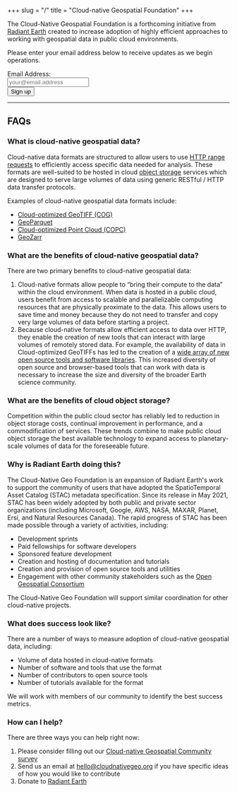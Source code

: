 +++
slug = "/"
title = "Cloud-native Geospatial Foundation"
+++

The Cloud-Native Geospatial Foundation is a forthcoming initiative from [Radiant Earth](https://radiant.earth) created to increase adoption of highly efficient approaches to working with geospatial data in public cloud environments. 

Please enter your email address below to receive updates as we begin operations.

<!-- Begin Mailchimp Signup Form -->
<div id="mc_embed_signup">
    <form action="https://earth.us21.list-manage.com/subscribe/post?u=9007e9da43631cae49faa141c&amp;id=2015a8d705&amp;f_id=00ccbbe1f0" method="post" id="mc-embedded-subscribe-form" name="mc-embedded-subscribe-form" class="validate" target="_self">
        <div id="mc_embed_signup_scroll">
<div class="mc-field-group">
	<label for="mce-EMAIL">Email Address:</label><br>
	<input type="email" value="" placeholder="your@email.address" name="EMAIL" class="required email" id="mce-EMAIL" required>
</div>
<div hidden="true"><input type="hidden" name="tags" value="615155"></div>
	<div id="mce-responses" class="clear">
		<div class="response" id="mce-error-response" style="display:none"></div>
		<div class="response" id="mce-success-response" style="display:none"></div>
	</div>    <!-- real people should not fill this in and expect good things - do not remove this or risk form bot signups-->
    <div style="position: absolute; left: -5000px;" aria-hidden="true"><input type="text" name="b_9007e9da43631cae49faa141c_2015a8d705" tabindex="-1" value=""></div>
    <div class="clear"><input type="submit" value="Sign up" name="subscribe" id="mc-embedded-subscribe" class="button-4"></div>
    </div>
</form>
</div>

<!--End mc_embed_signup-->

---
## FAQs

### What is cloud-native geospatial data?
Cloud-native data formats are structured to allow users to use [HTTP range requests](https://en.wikipedia.org/wiki/Byte_serving) to efficiently access specific data needed for analysis. These formats are well-suited to be hosted in cloud [object storage](https://en.wikipedia.org/wiki/Object_storage) services which are designed to serve large volumes of data using generic RESTful / HTTP data transfer protocols.

Examples of cloud-native geospatial data formats include:

- [Cloud-optimized GeoTIFF (COG)](https://www.cogeo.org)
- [GeoParquet](https://geoparquet.org)
- [Cloud-optimized Point Cloud (COPC)](https://copc.io)
- [GeoZarr](https://github.com/zarr-developers/geozarr-spec)

### What are the benefits of cloud-native geospatial data?
There are two primary benefits to cloud-native geospatial data:

1. Cloud-native formats allow people to “bring their compute to the data” within the cloud environment. When data is hosted in a public cloud, users benefit from access to scalable and parallelizable computing resources that are physically proximate to the data. This allows users to save time and money because they do not need to transfer and copy very large volumes of data before starting a project.
2. Because cloud-native formats allow efficient access to data over HTTP, they enable the creation of new tools that can interact with large volumes of remotely stored data. For example, the availability of data in Cloud-optimized GeoTIFFs has led to the creation of a [wide array of new open source tools and software libraries](https://www.cogeo.org/#implementations). This increased diversity of open source and browser-based tools that can work with data is necessary to increase the size and diversity of the broader Earth science community.

### What are the benefits of cloud object storage?
Competition within the public cloud sector has reliably led to reduction in object storage costs, continual improvement in performance, and a commodification of services. These trends combine to make public cloud object storage the best available technology to expand access to planetary-scale volumes of data for the foreseeable future.

### Why is Radiant Earth doing this?
The Cloud-Native Geo Foundation is an expansion of Radiant Earth's work to support the community of users that have adopted the SpatioTemporal Asset Catalog (STAC) metadata specification. Since its release in May 2021, STAC has been widely adopted by both public and private sector organizations (including Microsoft, Google, AWS, NASA, MAXAR, Planet, Ersi, and Natural Resources Canada). The rapid progress of STAC has been made possible through a variety of activities, including:

- Development sprints
- Paid fellowships for software developers
- Sponsored feature development
- Creation and hosting of documentation and tutorials
- Creation and provision of open source tools and utilities
- Engagement with other community stakeholders such as the [Open Geospatial Consortium](https://ogc.org)

The Cloud-Native Geo Foundation will support similar coordination for other cloud-native projects. 

### What does success look like?
There are a number of ways to measure adoption of cloud-native geospatial data, including:

- Volume of data hosted in cloud-native formats
- Number of software and tools that use the format
- Number of contributors to open source tools
- Number of tutorials available for the format

We will work with members of our community to identify the best success metrics.

### How can I help?
There are three ways you can help right now:

1. Please consider filling out our [Cloud-native Geospatial Community survey](https://forms.gle/JrkVWE1qKYFL7RCC7)
2. Send us an email at hello@cloudnativegeo.org if you have specific ideas of how you would like to contribute
3. Donate to [Radiant Earth](https://radiant.earth/donate/)